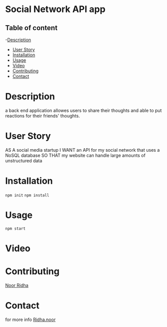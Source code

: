# Social Network API app

## Table of content
-[Description](#description)
- [User Story](#user-story)
- [Installation](#installation)
- [Usage](#usage)
- [Video](#video)
- [Contributing](#contributing)
- [Contact](#contact)

# Description
a back end application allowes users to share their thoughts and able to put reactions for their friends' thoughts.

# User Story
AS A social media startup
I WANT an API for my social network that uses a NoSQL database
SO THAT my website can handle large amounts of unstructured data

# Installation
`npm init`
`npm install`

# Usage
`npm start`

# Video


# Contributing
[Noor Ridha](https://github.com/Nridha0)

# Contact
for more info [Ridha.noor](ridha.noor@yahoo.com)